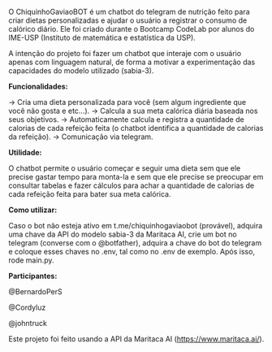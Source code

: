 O ChiquinhoGaviaoBOT é um chatbot do telegram de nutrição feito para criar dietas personalizadas e ajudar o usuário a registrar o consumo de calórico diário. Ele foi criado durante o Bootcamp CodeLab por alunos do IME-USP (Instituto de matemática e estatística da USP).

A intenção do projeto foi fazer um chatbot que interaje com o usuário apenas com linguagem natural, de forma a motivar a experimentação das capacidades do modelo utilizado (sabia-3).

**Funcionalidades:**

-> Cria uma dieta personalizada para você (sem algum ingrediente que você não gosta e etc...).
-> Calcula a sua meta calórica diária baseada nos seus objetivos.
-> Automaticamente calcula e registra a quantidade de calorias de cada refeição feita (o chatbot identifica a quantidade de calorias da refeição).
-> Comunicação via telegram.

**Utilidade:**

O chatbot permite o usuário começar e seguir uma dieta sem que ele precise gastar tempo para monta-la e sem que ele precise se preocupar em consultar tabelas e fazer cálculos para achar a quantidade de calorias de
cada refeição feita para bater sua meta calórica.

**Como utilizar:**

Caso o bot não esteja ativo em t.me/chiquinhogaviaobot (provável), adquira uma chave da API do modelo sabia-3 da Maritaca AI, crie um bot no telegram (converse com o @botfather), adquira a chave do bot do telegram e coloque esses chaves no .env, tal como no .env de exemplo. Após isso, rode main.py.

**Participantes:**

@BernardoPerS

@Cordyluz

@johntruck


Este projeto foi feito usando a API da Maritaca AI (https://www.maritaca.ai/).
